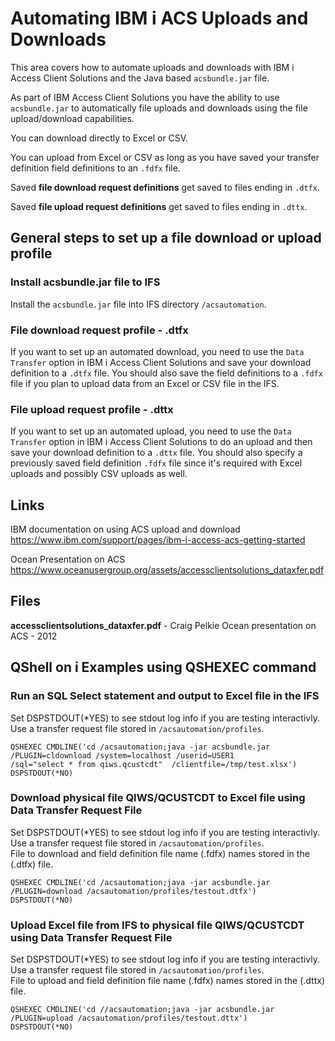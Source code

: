 # Automating IBM i ACS Uploads and Downloads
This area covers how to automate uploads and downloads with IBM i Access Client Solutions and the Java based ```acsbundle.jar``` file.

As part of IBM Access Client Solutions you have the ability to use ```acsbundle.jar``` to automatically file uploads and downloads using the file upload/download capabilities.   

You can download directly to Excel or CSV.

You can upload from Excel or CSV as long as you have saved your transfer definition field definitions to an ```.fdfx``` file. 

Saved **file download request definitions** get saved to files ending in ```.dtfx```.   

Saved **file upload request definitions** get saved to files ending in ```.dttx```.   

## General steps to set up a file download or upload profile  

### Install acsbundle.jar file to IFS  
Install the ```acsbundle.jar``` file into IFS directory ```/acsautomation```.  

### File download request profile - .dtfx
If you want to set up an automated download, you need to use the ```Data Transfer``` option in IBM i Access Client Solutions and save your download definition to a ```.dtfx``` file. You should also save the field definitions to a ```.fdfx``` file if you plan to upload data from an Excel or CSV file in the IFS.

### File upload request profile - .dttx
If you want to set up an automated upload, you need to use the ```Data Transfer``` option in IBM i Access Client Solutions to do an upload and then save your download definition to a ```.dttx``` file. You should also specify a previously saved field definition ```.fdfx``` file since it's required with Excel uploads and possibly CSV uploads as well.

## Links   
IBM documentation on using ACS upload and download    
https://www.ibm.com/support/pages/ibm-i-access-acs-getting-started   
   
Ocean Presentation on ACS   
https://www.oceanusergroup.org/assets/accessclientsolutions_dataxfer.pdf   

## Files    
**accessclientsolutions_dataxfer.pdf** - Craig Pelkie Ocean presentation on ACS - 2012    


## QShell on i Examples using QSHEXEC command  

### Run an SQL Select statement and output to Excel file in the IFS 
Set DSPSTDOUT(*YES) to see stdout log info if you are testing interactivly.    
Use a transfer request file stored in ```/acsautomation/profiles```.
```
QSHEXEC CMDLINE('cd /acsautomation;java -jar acsbundle.jar
/PLUGIN=cldownload /system=localhost /userid=USER1
/sql="select * from qiws.qcustcdt"  /clientfile=/tmp/test.xlsx')    
DSPSTDOUT(*NO)     
```
   
### Download physical file QIWS/QCUSTCDT to Excel file using Data Transfer Request File
Set DSPSTDOUT(*YES) to see stdout log info if you are testing interactivly.    
Use a transfer request file stored in ```/acsautomation/profiles```.    
File to download and field definition file name (.fdfx) names stored in the (.dtfx) file.   
```
QSHEXEC CMDLINE('cd /acsautomation;java -jar acsbundle.jar 
/PLUGIN=download /acsautomation/profiles/testout.dtfx')                           
DSPSTDOUT(*NO)                                          
```

   
### Upload Excel file from IFS to physical file QIWS/QCUSTCDT using Data Transfer Request File
Set DSPSTDOUT(*YES) to see stdout log info if you are testing interactivly.    
Use a transfer request file stored in ```/acsautomation/profiles```.    
File to upload and field definition file name (.fdfx) names stored in the (.dttx) file.   
```
QSHEXEC CMDLINE('cd //acsautomation;java -jar acsbundle.jar 
/PLUGIN=upload /acsautomation/profiles/testout.dttx')                           
DSPSTDOUT(*NO)                                          
```

